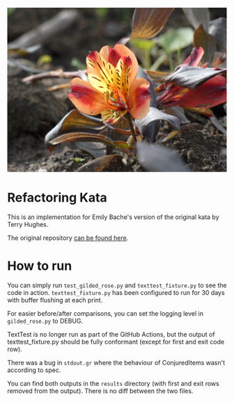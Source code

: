 ![Cover Image](P1050633_small.JPG)

# Refactoring Kata
This is an implementation for Emily Bache's version of the original kata by Terry Hughes.

The original repository [can be found here](https://github.com/emilybache/GildedRose-Refactoring-Kata).

# How to run
You can simply run `test_gilded_rose.py` and `texttest_fixture.py` to see the code in action. 
`texttest_fixture.py` has been configured to run for 30 days with buffer flushing at each print.  
  
For easier before/after comparisons, you can set the logging level in `gilded_rose.py` to DEBUG.

TextTest is no longer run as part of the GitHub Actions, but the output of texttest_fixture.py should be fully conformant (except for first and exit code row).  
  
There was a bug in `stdout.gr` where the behaviour of ConjuredItems wasn't according to spec.  
  
You can find both outputs in the `results` directory (with first and exit rows removed from the output). There is no diff between the two files.
